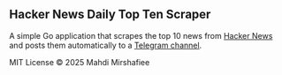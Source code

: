 ## Hacker News Daily Top Ten Scraper
A simple Go application that scrapes the top 10 news from [Hacker News](https://news.ycombinator.com/news) and posts them automatically to a [Telegram channel](https://t.me/TopTenHackerNews).

MIT License © 2025 Mahdi Mirshafiee
